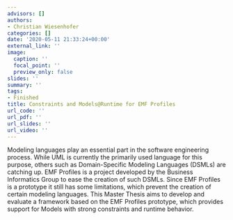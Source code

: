 ```yaml
---
advisors: []
authors:
- Christian Wiesenhofer
categories: []
date: '2020-05-11 21:33:24+00:00'
external_link: ''
image:
  caption: ''
  focal_point: ''
  preview_only: false
slides: ''
summary: ''
tags:
- Finished
title: Constraints and Models@Runtime for EMF Profiles
url_code: ''
url_pdf: ''
url_slides: ''
url_video: ''
---
```


Modeling languages play an essential part in the software engineering process. While UML is currently the primarily used language for this purpose, others such as Domain-Specific Modeling Languages (DSMLs) are catching up. EMF Profiles is a project developed by the Business Informatics Group to ease the creation of such DSMLs. Since EMF Profiles is a prototype it still has some limitations, which prevent the creation of certain modeling languages. This Master Thesis aims to develop and evaluate a framework based on the EMF Profiles prototype, which provides support for Models with strong constraints and runtime behavior.
